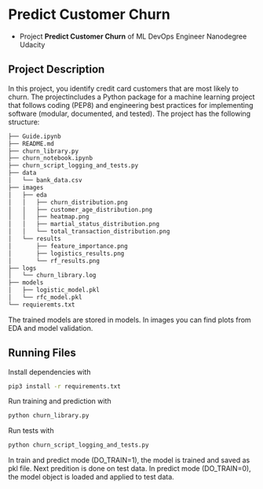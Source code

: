 # Predict Customer Churn

- Project **Predict Customer Churn** of ML DevOps Engineer Nanodegree Udacity

## Project Description
In this project, you identify credit card customers that are most likely to churn. The projectincludes a Python package for a machine learning project that follows coding (PEP8) and engineering best practices for implementing software (modular, documented, and tested).
The project has the following structure:
```bash
├── Guide.ipynb
├── README.md
├── churn_library.py
├── churn_notebook.ipynb
├── churn_script_logging_and_tests.py
├── data
│   └── bank_data.csv
├── images
│   ├── eda
│   │   ├── churn_distribution.png
│   │   ├── customer_age_distribution.png
│   │   ├── heatmap.png
│   │   ├── martial_status_distribution.png
│   │   └── total_transaction_distribution.png
│   └── results
│       ├── feature_importance.png
│       ├── logistics_results.png
│       └── rf_results.png
├── logs
│   └── churn_library.log
├── models
│   ├── logistic_model.pkl
│   └── rfc_model.pkl
└── requieremts.txt
```
The trained models are stored in models. In images you can find plots from EDA and model validation.

## Running Files
Install dependencies with 
```bash
pip3 install -r requirements.txt
```
Run training and prediction with
```bash
python churn_library.py
```
Run tests with
```bash
python churn_script_logging_and_tests.py
```
In train and predict mode (DO_TRAIN=1), the model is trained and saved as pkl file. Next predition is done on test data.
In predict mode (DO_TRAIN=0), the model object is loaded and applied to test data.


